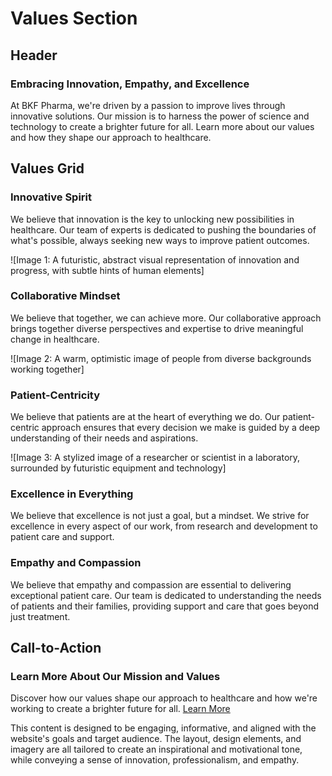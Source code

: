 **Values Section**
===============

**Header**
--------

### Embracing Innovation, Empathy, and Excellence

At BKF Pharma, we're driven by a passion to improve lives through innovative solutions. Our mission is to harness the power of science and technology to create a brighter future for all. Learn more about our values and how they shape our approach to healthcare.

**Values Grid**
-------------

### **Innovative Spirit**

We believe that innovation is the key to unlocking new possibilities in healthcare. Our team of experts is dedicated to pushing the boundaries of what's possible, always seeking new ways to improve patient outcomes.

![Image 1: A futuristic, abstract visual representation of innovation and progress, with subtle hints of human elements]

### **Collaborative Mindset**

We believe that together, we can achieve more. Our collaborative approach brings together diverse perspectives and expertise to drive meaningful change in healthcare.

![Image 2: A warm, optimistic image of people from diverse backgrounds working together]

### **Patient-Centricity**

We believe that patients are at the heart of everything we do. Our patient-centric approach ensures that every decision we make is guided by a deep understanding of their needs and aspirations.

![Image 3: A stylized image of a researcher or scientist in a laboratory, surrounded by futuristic equipment and technology]

### **Excellence in Everything**

We believe that excellence is not just a goal, but a mindset. We strive for excellence in every aspect of our work, from research and development to patient care and support.

### **Empathy and Compassion**

We believe that empathy and compassion are essential to delivering exceptional patient care. Our team is dedicated to understanding the needs of patients and their families, providing support and care that goes beyond just treatment.

**Call-to-Action**
--------------

### Learn More About Our Mission and Values

Discover how our values shape our approach to healthcare and how we're working to create a brighter future for all. [Learn More](#)

This content is designed to be engaging, informative, and aligned with the website's goals and target audience. The layout, design elements, and imagery are all tailored to create an inspirational and motivational tone, while conveying a sense of innovation, professionalism, and empathy.